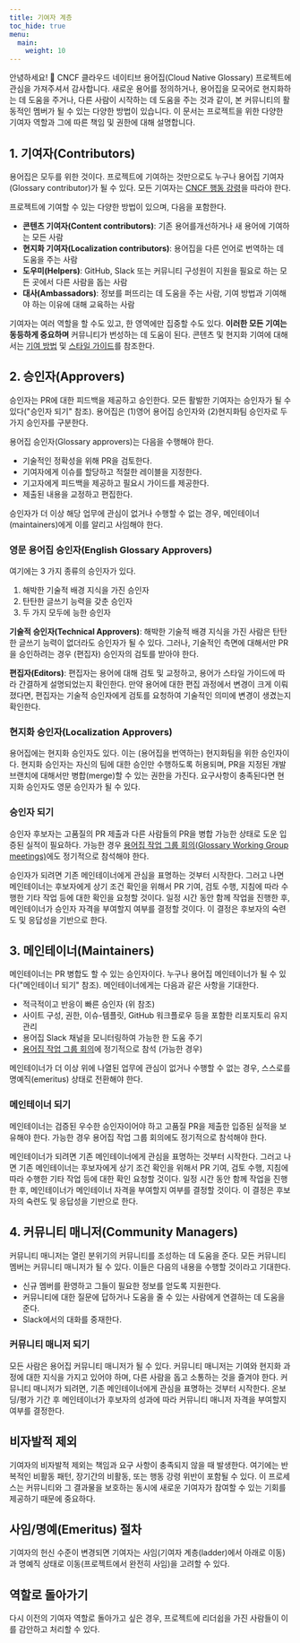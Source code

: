 ```yaml
---
title: 기여자 계층
toc_hide: true
menu:
  main:
    weight: 10
---
```


안녕하세요! 👋 CNCF 클라우드 네이티브 용어집(Cloud Native Glossary) 프로젝트에 관심을 가져주셔서 감사합니다. 새로운 용어를 정의하거나, 용어집을 모국어로 현지화하는 데 도움을 주거나, 다른 사람이 시작하는 데 도움을 주는 것과 같이, 본 커뮤니티의 활동적인 멤버가 될 수 있는 다양한 방법이 있습니다. 이 문서는 프로젝트을 위한 다양한 기여자 역할과 그에 따른 책임 및 권한에 대해 설명합니다.

## 1. 기여자(Contributors)

용어집은 모두를 위한 것이다. 프로젝트에 기여하는 것만으로도 누구나 용어집 기여자(Glossary contributor)가 될 수 있다. 모든 기여자는 [CNCF 행동 강령](https://github.com/cncf/foundation/blob/main/code-of-conduct.md)을 따라야 한다.

프로젝트에 기여할 수 있는 다양한 방법이 있으며, 다음을 포함한다.

- **콘텐츠 기여자(Content contributors)**: 기존 용어를 ​​개선하거나 새 용어에 기여하는 모든 사람
- **현지화 기여자(Localization contributors)**: 용어집을 다른 언어로 번역하는 데 도움을 주는 사람
- **도우미(Helpers)**: GitHub, Slack 또는 커뮤니티 구성원이 지원을 필요로 하는 모든 곳에서 다른 사람을 돕는 사람
- **대사(Ambassadors)**: 정보를 퍼뜨리는 데 도움을 주는 사람, 기여 방법과 기여해야 하는 이유에 대해 교육하는 사람

기여자는 여러 역할을 할 수도 있고, 한 영역에만 집중할 수도 있다. **이러한 모든 기여는 동등하게 중요하며** 커뮤니티가 번성하는 데 도움이 된다. 콘텐츠 및 현지화 기여에 대해서는 [기여 방법](/ko/contribute/) 및 [스타일 가이드](/ko/style-guide/)를 참조한다.

## 2. 승인자(Approvers)

승인자는 PR에 대한 피드백을 제공하고 승인한다. 모든 활발한 기여자는 승인자가 될 수 있다("승인자 되기" 참조). 용어집은 (1)영어 용어집 승인자와 (2)현지화팀 승인자로 두 가지 승인자를 구분한다.

용어집 승인자(Glossary approvers)는 다음을 수행해야 한다.

- 기술적인 정확성을 위해 PR을 검토한다.
- 기여자에게 이슈를 할당하고 적절한 레이블을 지정한다.
- 기고자에게 피드백을 제공하고 필요시 가이드를 제공한다.
- 제출된 내용을 교정하고 편집한다.

승인자가 더 이상 해당 업무에 관심이 없거나 수행할 수 없는 경우, 메인테이너(maintainers)에게 이를 알리고 사임해야 한다.

### 영문 용어집 승인자(English Glossary Approvers)

여기에는 3 가지 종류의 승인자가 있다.

1) 해박한 기술적 배경 지식을 가진 승인자
2) 탄탄한 글쓰기 능력을 갖춘 승인자
3) 두 가지 모두에 능한 승인자

**기술적 승인자(Technical Approvers)**: 해박한 기술적 배경 지식을 가진 사람은 탄탄한 글쓰기 능력이 없더라도 승인자가 될 수 있다. 그러나, 기술적인 측면에 대해서만 PR을 승인하려는 경우 (편집자) 승인자의 검토를 받아야 한다.

**편집자(Editors)**: 편집자는 용어에 대해 검토 및 교정하고, 용어가 스타일 가이드에 따라 간결하게 설명되었는지 확인한다. 만약 용어에 대한 편집 과정에서 변경이 크게 이뤄졌다면, 편집자는 기술적 승인자에게 검토를 요청하여 기술적인 의미에 변경이 생겼는지 확인한다.

### 현지화 승인자(Localization Approvers)

용어집에는 현지화 승인자도 있다. 이는 (용어집을 번역하는) 현지화팀을 위한 승인자이다. 현지화 승인자는 자신의 팀에 대한 승인만 수행하도록 허용되며, PR을 지정된 개발 브랜치에 대해서만 병합(merge)할 수 있는 권한을 가진다. 요구사항이 충족된다면 현지화 승인자도 영문 승인자가 될 수 있다.

### 승인자 되기

승인자 후보자는 고품질의 PR 제출과 다른 사람들의 PR을 병합 가능한 상태로 도운 입증된 실적이 필요하다. 가능한 경우 [용어집 작업 그룹 회의(Glossary Working Group meetings)](https://www.cncf.io/calendar/)에도 정기적으로 참석해야 한다.

승인자가 되려면 기존 메인테이너에게 관심을 표명하는 것부터 시작한다. 그러고 나면 메인테이너는 후보자에게 상기 조건 확인을 위해서 PR 기여, 검토 수행, 지침에 따라 수행한 기타 작업 등에 대한 확인을 요청할 것이다. 일정 시간 동안 함께 작업을 진행한 후, 메인테이너가 승인자 자격을 부여할지 여부를 결정할 것이다. 이 결정은 후보자의 숙련도 및 응답성을 기반으로 한다.

## 3. 메인테이너(Maintainers)

메인테이너는 PR 병합도 할 수 있는 승인자이다. 누구나 용어집 메인테이너가 될 수 있다("메인테이너 되기" 참조). 메인테이너에게는 다음과 같은 사항을 기대한다.

- 적극적이고 반응이 빠른 승인자 (위 참조)
- 사이트 구성, 권한, 이슈-템플릿, GitHub 워크플로우 등을 포함한 리포지토리 유지 관리
- 용어집 Slack 채널을 모니터링하여 가능한 한 도움 주기
- [용어집 작업 그룹 회의](https://www.cncf.io/calendar/)에 정기적으로 참석 (가능한 경우)

메인테이너가 더 이상 위에 나열된 업무에 관심이 없거나 수행할 수 없는 경우, 스스로를 명예직(emeritus) 상태로 전환해야 한다.

### 메인테이너 되기

메인테이너는 검증된 우수한 승인자이어야 하고 고품질 PR을 제출한 입증된 실적을 보유해야 한다. 가능한 경우 용어집 작업 그룹 회의에도 정기적으로 참석해야 한다.

메인테이너가 되려면 기존 메인테이너에게 관심을 표명하는 것부터 시작한다. 그러고 나면 기존 메인테이너는 후보자에게 상기 조건 확인을 위해서 PR 기여, 검토 수행, 지침에 따라 수행한 기타 작업 등에 대한 확인 요청할 것이다. 일정 시간 동안 함께 작업을 진행한 후, 메인테이너가 메인테이너 자격을 부여할지 여부를 결정할 것이다. 이 결정은 후보자의 숙련도 및 응답성을 기반으로 한다.

## 4. 커뮤니티 매니저(Community Managers)

커뮤니티 매니저는 열린 분위기의 커뮤니티를 조성하는 데 도움을 준다. 모든 커뮤니티 멤버는 커뮤니티 매니저가 될 수 있다. 이들은 다음의 내용을 수행할 것이라고 기대한다.

- 신규 멤버를 환영하고 그들이 필요한 정보를 얻도록 지원한다.
- 커뮤니티에 대한 질문에 답하거나 도움을 줄 수 있는 사람에게 연결하는 데 도움을 준다.
- Slack에서의 대화를 중재한다.

### 커뮤니티 매니저 되기

모든 사람은 용어집 커뮤니티 매니저가 될 수 있다. 커뮤니티 매니저는 기여와 현지화 과정에 대한 지식을 가지고 있어야 하며, 다른 사람을 돕고 소통하는 것을 즐겨야 한다. 커뮤니티 매니저가 되려면, 기존 메인테이너에게 관심을 표명하는 것부터 시작한다. 온보딩/평가 기간 후 메인테이너가 후보자의 성과에 따라 커뮤니티 매니저 자격을 부여할지 여부를 결정한다.

## 비자발적 제외

기여자의 비자발적 제외는 책임과 요구 사항이 충족되지 않을 때 발생한다. 여기에는 반복적인 비활동 패턴, 장기간의 비활동, 또는 행동 강령 위반이 포함될 수 있다. 이 프로세스는 커뮤니티와 그 결과물을 보호하는 동시에 새로운 기여자가 참여할 수 있는 기회를 제공하기 때문에 중요하다.

## 사임/명예(Emeritus) 절차

기여자의 헌신 수준이 변경되면 기여자는 사임(기여자 계층(ladder)에서 아래로 이동)과 명예직 상태로 이동(프로젝트에서 완전히 사임)을 고려할 수 있다.

## 역할로 돌아가기

다시 이전의 기여자 역할로 돌아가고 싶은 경우, 프로젝트에 리더쉽을 가진 사람들이 이를 감안하고 처리할 수 있다.
